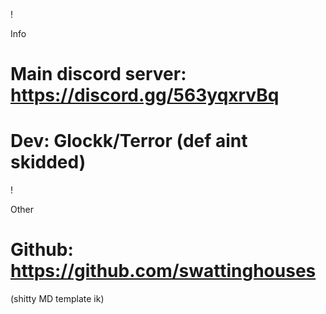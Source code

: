!

Info

# Main discord server: https://discord.gg/563yqxrvBq

# Dev: Glockk/Terror (def aint skidded)

!

Other

# Github: https://github.com/swattinghouses
(shitty MD template ik)
